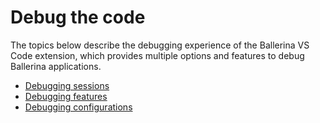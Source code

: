 # Debug the code

The topics below describe the debugging experience of the Ballerina VS Code extension, which provides multiple options and features to debug Ballerina applications.

- [Debugging sessions](../debug-the-code/debugging-sessions.md)
- [Debugging features](../debug-the-code/debugging-features.md)
- [Debugging configurations](../debug-the-code/debugging-configurations.md)
